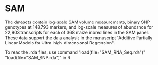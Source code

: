 # SAM
The datasets contain log-scale SAM volume measurements, binary SNP genotypes at 148,793 markers, and log-scale measures of abundance for 22,903 transcripts for each of 368 maize inbred lines in the SAM panel.
These data support the data analysis in the manuscript "Additive Partially Linear Models for Ultra-high-dimensional Regression".

To read the .rda files, use command 
"load(file="SAM_RNA_Seq.rda")"
"load(file="SAM_SNP.rda")"
in R.
